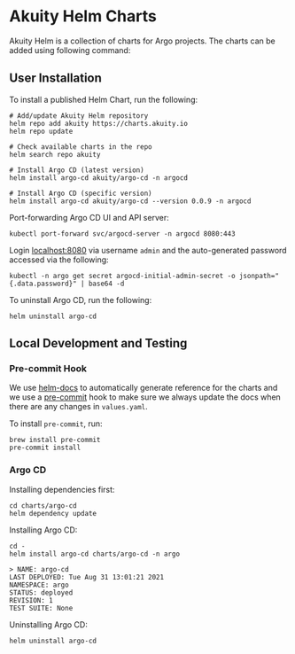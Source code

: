 # Akuity Helm Charts

Akuity Helm is a collection of charts for Argo projects. The charts can be added using following command:

## User Installation

To install a published Helm Chart, run the following:

```
# Add/update Akuity Helm repository
helm repo add akuity https://charts.akuity.io
helm repo update

# Check available charts in the repo
helm search repo akuity

# Install Argo CD (latest version)
helm install argo-cd akuity/argo-cd -n argocd

# Install Argo CD (specific version)
helm install argo-cd akuity/argo-cd --version 0.0.9 -n argocd
```

Port-forwarding Argo CD UI and API server:
```
kubectl port-forward svc/argocd-server -n argocd 8080:443
```

Login [localhost:8080](localhost:8080) via username `admin` and the auto-generated password accessed via the following:
```
kubectl -n argo get secret argocd-initial-admin-secret -o jsonpath="{.data.password}" | base64 -d
```

To uninstall Argo CD, run the following:
```
helm uninstall argo-cd
```

## Local Development and Testing

### Pre-commit Hook

We use [helm-docs](https://github.com/norwoodj/helm-docs) to automatically generate reference for the charts and we use a [pre-commit](https://pre-commit.com/) hook to make sure we always update the docs when there are any changes in `values.yaml`.

To install `pre-commit`, run:

```
brew install pre-commit
pre-commit install
```

### Argo CD

Installing dependencies first:

```
cd charts/argo-cd
helm dependency update
```

Installing Argo CD:
```
cd -
helm install argo-cd charts/argo-cd -n argo
```


```
> NAME: argo-cd
LAST DEPLOYED: Tue Aug 31 13:01:21 2021
NAMESPACE: argo
STATUS: deployed
REVISION: 1
TEST SUITE: None
```

Uninstalling Argo CD:

```
helm uninstall argo-cd
```

